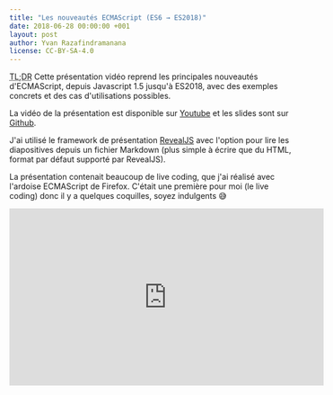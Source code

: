 ```yaml
---
title: "Les nouveautés ECMAScript (ES6 → ES2018)"
date: 2018-06-28 00:00:00 +001
layout: post
author: Yvan Razafindramanana
license: CC-BY-SA-4.0
---
```


<acronym title="En résumé... (Too long; Didn't Read)">TL;DR</acronym> Cette présentation vidéo
reprend les principales nouveautés d'ECMAScript, depuis Javascript 1.5 jusqu'à ES2018,
avec des exemples concrets et des cas d'utilisations possibles.

<!--more-->

La vidéo de la présentation est disponible sur [Youtube](https://www.youtube.com/watch?v=9CYiyT2XD0o)
et les slides sont sur [Github](https://github.com/yvzn/bbl-ecmascript).

J'ai utilisé le framework de présentation [RevealJS](https://revealjs.com/)
avec l'option pour lire les diapositives depuis un fichier Markdown
(plus simple à écrire que du HTML, format par défaut supporté par RevealJS).

La présentation contenait beaucoup de live coding, que j'ai réalisé avec l'ardoise ECMAScript de Firefox.
C'était une première pour moi (le live coding) donc il y a quelques coquilles, soyez indulgents 😅

<iframe width="560" height="315" src="https://www.youtube.com/embed/9CYiyT2XD0o" frameborder="0" allow="autoplay; encrypted-media" allowfullscreen></iframe>

